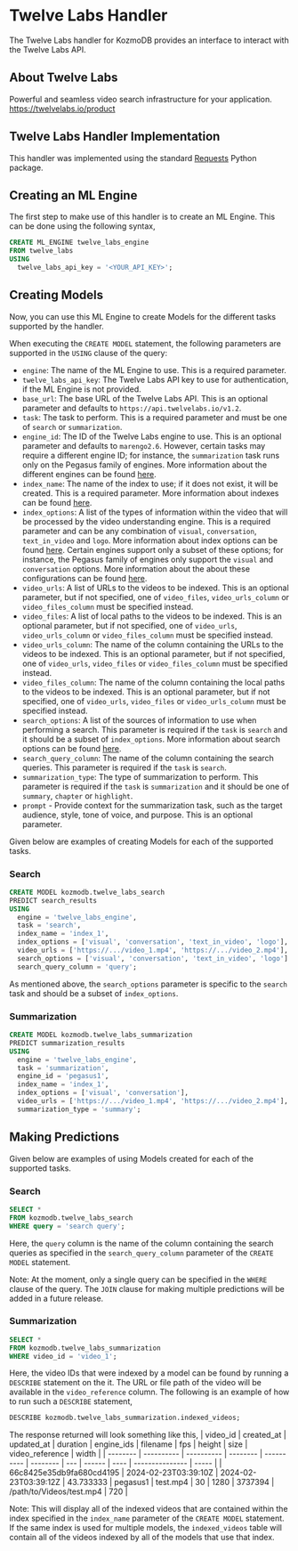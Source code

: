 # Twelve Labs Handler

The Twelve Labs handler for KozmoDB provides an interface to interact with the Twelve Labs API.

## About Twelve Labs
Powerful and seamless video search infrastructure for your application. 
<br>
https://twelvelabs.io/product

## Twelve Labs Handler Implementation

This handler was implemented using the standard [Requests](https://github.com/psf/requests) Python package.

## Creating an ML Engine

The first step to make use of this handler is to create an ML Engine. This can be done using the following syntax,
```sql
CREATE ML_ENGINE twelve_labs_engine
FROM twelve_labs
USING
  twelve_labs_api_key = '<YOUR_API_KEY>';
```

## Creating Models

Now, you can use this ML Engine to create Models for the different tasks supported by the handler. 

When executing the `CREATE MODEL` statement, the following parameters are supported in the `USING` clause of the query:
- `engine`: The name of the ML Engine to use. This is a required parameter.
- `twelve_labs_api_key`: The Twelve Labs API key to use for authentication, if the ML Engine is not provided.
- `base_url`: The base URL of the Twelve Labs API. This is an optional parameter and defaults to `https://api.twelvelabs.io/v1.2`. 
- `task`: The task to perform. This is a required parameter and must be one of `search` or `summarization`.
- `engine_id`: The ID of the Twelve Labs engine to use. This is an optional parameter and defaults to `marengo2.6`. However, certain tasks may require a different engine ID; for instance, the `summarization` task runs only on the Pegasus family of engines. More information about the different engines can be found [here](https://docs.twelvelabs.io/v1.2/docs/engine-options).
- `index_name`: The name of the index to use; if it does not exist, it will be created. This is a required parameter. More information about indexes can be found [here](https://docs.twelvelabs.io/docs/create-indexes).
- `index_options`: A list of the types of information within the video that will be processed by the video understanding engine. This is a required parameter and can be any combination of `visual`, `conversation`, `text_in_video` and `logo`. More information about index options can be found [here](https://docs.twelvelabs.io/docs/indexing-options). Certain engines support only a subset of these options; for instance, the Pegasus family of engines only support the `visual` and `conversation` options. More information about the about these configurations can be found [here](https://docs.twelvelabs.io/v1.2/docs/create-indexes).
- `video_urls`: A list of URLs to the videos to be indexed. This is an optional parameter, but if not specified, one of `video_files`, `video_urls_column` or `video_files_column` must be specified instead.
- `video_files`: A list of local paths to the videos to be indexed. This is an optional parameter, but if not specified, one of `video_urls`, `video_urls_column` or `video_files_column` must be specified instead.
- `video_urls_column`: The name of the column containing the URLs to the videos to be indexed. This is an optional parameter, but if not specified, one of `video_urls`, `video_files` or `video_files_column` must be specified instead.
- `video_files_column`: The name of the column containing the local paths to the videos to be indexed. This is an optional parameter, but if not specified, one of `video_urls`, `video_files` or `video_urls_column` must be specified instead.
- `search_options`: A list of the sources of information to use when performing a search. This parameter is required if the `task` is `search` and it should be a subset of `index_options`. More information about search options can be found [here](https://docs.twelvelabs.io/docs/search-options).
- `search_query_column`: The name of the column containing the search queries. This parameter is required if the `task` is `search`.
- `summarization_type`: The type of summarization to perform. This parameter is required if the `task` is `summarization` and it should be one of `summary`, `chapter` or `highlight`.
- `prompt` - Provide context for the summarization task, such as the target audience, style, tone of voice, and purpose. This is an optional parameter.

Given below are examples of creating Models for each of the supported tasks.

### Search
```sql
CREATE MODEL kozmodb.twelve_labs_search
PREDICT search_results
USING
  engine = 'twelve_labs_engine',
  task = 'search',
  index_name = 'index_1',
  index_options = ['visual', 'conversation', 'text_in_video', 'logo'],
  video_urls = ['https://.../video_1.mp4', 'https://.../video_2.mp4'],
  search_options = ['visual', 'conversation', 'text_in_video', 'logo']
  search_query_column = 'query';
```

As mentioned above, the `search_options` parameter is specific to the `search` task and should be a subset of `index_options`.

### Summarization

```sql
CREATE MODEL kozmodb.twelve_labs_summarization
PREDICT summarization_results
USING
  engine = 'twelve_labs_engine',
  task = 'summarization',
  engine_id = 'pegasus1',
  index_name = 'index_1',
  index_options = ['visual', 'conversation'],
  video_urls = ['https://.../video_1.mp4', 'https://.../video_2.mp4'],
  summarization_type = 'summary';
```

## Making Predictions

Given below are examples of using Models created for each of the supported tasks.


### Search
```sql
SELECT *
FROM kozmodb.twelve_labs_search
WHERE query = 'search query';
```

Here, the `query` column is the name of the column containing the search queries as specified in the `search_query_column` parameter of the `CREATE MODEL` statement.

Note: At the moment, only a single query can be specified in the `WHERE` clause of the query. The `JOIN` clause for making multiple predictions will be added in a future release.

### Summarization


```sql
SELECT *
FROM kozmodb.twelve_labs_summarization
WHERE video_id = 'video_1';
```

Here, the video IDs that were indexed by a model can be found by running a `DESCRIBE` statement on the it. The URL or file path of the video will be available in the `video_reference` column. The following is an example of how to run such a `DESCRIBE` statement,
```sql
DESCRIBE kozmodb.twelve_labs_summarization.indexed_videos;
```

The response returned will look something like this,
| video_id | created_at | updated_at | duration | engine_ids | filename | fps | height | size | video_reference | width |
| -------- | ---------- | ---------- | -------- | ---------- | -------- | --- | ------ | ---- | --------------- | ----- |
| 66c8425e35db9fa680cd4195 | 2024-02-23T03:39:10Z | 2024-02-23T03:39:12Z | 43.733333 | pegasus1 | test.mp4 | 30 | 1280 | 3737394 | /path/to/Videos/test.mp4 | 720 |

Note: This will display all of the indexed videos that are contained within the index specified in the `index_name` parameter of the `CREATE MODEL` statement. If the same index is used for multiple models, the `indexed_videos` table will contain all of the videos indexed by all of the models that use that index.